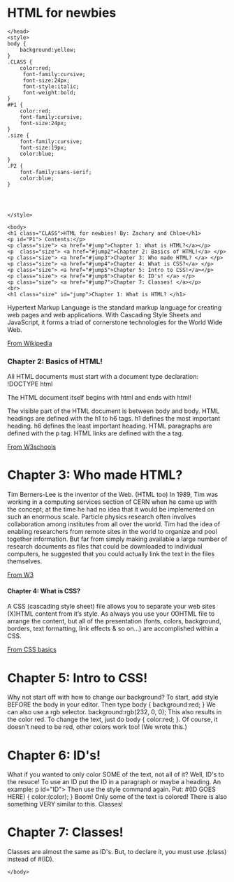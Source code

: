 # HTML for newbies

<html>
    <head>
        <meta charset="utf-8">
        
    </head>
    <style>
    body {
        background:yellow;
    }
    .CLASS {
        color:red;
         font-family:cursive;
         font-size:24px;
         font-style:italic;
         font-weight:bold;
    }
    #P1 {
        color:red;
        font-family:cursive;
        font-size:24px;
    }
    .size {
        font-family:cursive;
        font-size:19px;
        color:blue;
    }
    .P2 {
        font-family:sans-serif;
        color:blue;
    }
        
        
        
        
    </style>
    
    <body>
    <h1 class="CLASS">HTML for newbies! By: Zachary and Chloe</h1>
    <p id="P1"> Contents:</p>
    <p class="size"> <a href="#jump">Chapter 1: What is HTML?</a></p>
    <p  class="size"> <a href="#jump2">Chapter 2: Basics of HTML!</a> </p>
    <p class="size"> <a href="#jump3">Chapter 3: Who made HTML? </a> </p>
    <p class="size"> <a href="#jump4">Chapter 4: What is CSS?</a> </p>
    <p class="size"> <a href="#jump5">Chapter 5: Intro to CSS!</a></p>
    <p class="size"> <a href="#jump6">Chapter 6: ID's! </a> </p>
    <p class="size"> <a href="#jump7">Chapter 7: Classes! </a></p>
    <br> 
    <h1 class="size" id="jump">Chapter 1: What is HTML? </h1>
   <p class="P2">Hypertext Markup Language is the standard markup language for creating web pages and web applications. With Cascading Style Sheets and JavaScript, it forms a triad of cornerstone technologies for the World Wide Web.  </p>
   <p> <a href="https://en.wikipedia.org/wiki/HTML">From Wikipedia</a> </p>
   <h3 class="size" id="jump2">Chapter 2: Basics of HTML!</h3>
   <p class="P2"> All HTML documents must start with a document type declaration: !DOCTYPE html

The HTML document itself begins with html and ends with html!

The visible part of the HTML document is between body and body.
HTML headings are defined with the h1 to h6 tags. h1 defines the most important heading. h6 defines the least important heading.
HTML paragraphs are defined with the p tag.
HTML links are defined with the a tag.


 </p>
 
 <a href="https://www.w3schools.com/html/html_basic.asp">From W3schools</a>
 <p> </p>
 <h1 class="size" id="jump3"> Chapter 3: Who made HTML?</h1>
 <p class="P2"> Tim Berners-Lee is the inventor of the Web. (HTML too) In 1989, Tim was working in a computing services section of CERN when he came up with the concept; at the time he had no idea that it would be implemented on such an enormous scale. Particle physics research often involves collaboration among institutes from all over the world. Tim had the idea of enabling researchers from remote sites in the world to organize and pool together information. But far from simply making available a large number of research documents as files that could be downloaded to individual computers, he suggested that you could actually link the text in the files themselves. </p>
  <a href="https://www.w3.org/People/Raggett/book4/ch02.html"> From W3</a>
  <h4 class="size" id="jump4">Chapter 4: What is CSS?</h4>
  <p class="P2">A CSS (cascading style sheet) file allows you to separate your web sites (X)HTML content from it’s style. As always you use your (X)HTML file to arrange the content, but all of the presentation (fonts, colors, background, borders, text formatting, link effects & so on…) are accomplished within a CSS.

</p>
<a href="https://www.cssbasics.com/introduction-to-css/"> From CSS basics</a>
<h1 class="size" id="jump5"> Chapter 5: Intro to CSS!</h1>
<p class="P2"> Why not start off with how to change our background? To start, add style BEFORE the body in your editor. Then type body { background:red; } We can also use a rgb selector. background:rgb(232, 0, 0); This also results in the color red. To change the text, just do body { color:red; }. Of course, it doesn't need to be red, other colors  work too! 
(We wrote this.)


</p>
 <h1 class="size" id="jump6"> Chapter 6: ID's!</h1>
 <p class="P2"> What if you wanted to only color SOME of the text, not all of it? Well, ID's to the resuce! To use an ID put the ID in a paragraph or maybe a heading. An example: p id="ID"> Then use the style command again. Put: #(ID GOES HERE) { color:(color);
     } Boom! Only some of the text is colored! There is also something VERY similar to this. Classes! 
 </p>
 <h1 class="size" id="jump7">Chapter 7: Classes!</h1>
 <p class="P2"> Classes are almost the same as ID's. But, to declare it, you must use .(class) instead of  #(ID). </p>
 
  
  

    </body>
</html>

